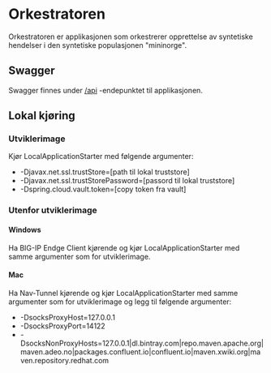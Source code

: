 # Orkestratoren
Orkestratoren er applikasjonen som orkestrerer opprettelse av syntetiske hendelser i den syntetiske populasjonen "mininorge".

## Swagger
Swagger finnes under [/api](https://orkestratoren.nais.preprod.local/api) -endepunktet til applikasjonen.

## Lokal kjøring
 
### Utviklerimage
Kjør LocalApplicationStarter med følgende argumenter:
 - -Djavax.net.ssl.trustStore=[path til lokal truststore]
 - -Djavax.net.ssl.trustStorePassword=[passord til lokal truststore]
 - -Dspring.cloud.vault.token=[copy token fra vault]
  
### Utenfor utviklerimage
  
#### Windows
Ha BIG-IP Endge Client kjørende og kjør LocalApplicationStarter med samme argumenter som for utviklerimage.
  
#### Mac
Ha Nav-Tunnel kjørende og kjør LocalApplicationStarter med samme argumenter som for utviklerimage og legg til følgende argumenter:
- -DsocksProxyHost=127.0.0.1
- -DsocksProxyPort=14122
- -DsocksNonProxyHosts=127.0.0.1|dl.bintray.com|repo.maven.apache.org|maven.adeo.no|packages.confluent.io|confluent.io|maven.xwiki.org|maven.repository.redhat.com
  